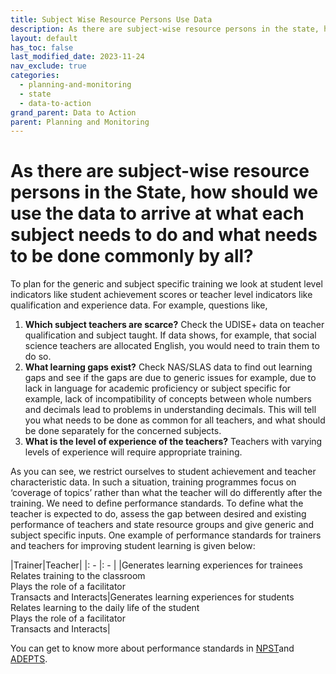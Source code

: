 ```yaml
---
title: Subject Wise Resource Persons Use Data
description: As there are subject-wise resource persons in the state, how should we use the data to arrive at what each subject needs to do and what needs to be done commonly by all?
layout: default
has_toc: false
last_modified_date: 2023-11-24
nav_exclude: true
categories:
  - planning-and-monitoring
  - state
  - data-to-action
grand_parent: Data to Action
parent: Planning and Monitoring
---
```

# As there are subject-wise resource persons in the State, how should we use the data to arrive at what each subject needs to do and what needs to be done commonly by all?
To plan for the generic and subject specific training we look at student level indicators like student achievement scores or teacher level indicators like qualification and experience data. For example, questions like, 

1. **Which subject teachers are scarce?** Check the UDISE+ data on teacher qualification and subject taught. If data shows, for example, that social science teachers are allocated English, you would need to train them to do so.
2. **What learning gaps exist?** Check NAS/SLAS data to find out learning gaps and see if the gaps are due to generic issues for example, due to lack in language for academic proficiency or subject specific for example, lack of incompatibility of concepts between whole numbers and decimals lead to problems in understanding decimals. This will tell you what needs to be done as common for all teachers, and what should be done separately for the concerned subjects.
3. **What is the level of experience of the teachers?** Teachers with varying levels of experience will require appropriate training. 

As you can see, we restrict ourselves to student achievement and teacher characteristic data. In such a situation, training programmes focus on ‘coverage of topics’ rather than what the teacher will do differently after the training. We need to define performance standards. To define what the teacher is expected to do, assess the gap between desired and existing performance of teachers and state resource groups and give generic and subject specific inputs. One example of performance standards for trainers and teachers for improving student learning is given below: 

|Trainer|Teacher|
|: - |: - |
|Generates learning experiences for trainees<br/>Relates training to the classroom<br/>Plays the role of a facilitator<br/>Transacts and Interacts|Generates learning experiences for students<br/>Relates learning to the daily life of the student<br/>Plays the role of a facilitator<br/>Transacts and Interacts|

You can get to know more about performance standards in [NPST](https://ncte.gov.in/WebAdminFiles/PublicNotice/English_0_17_11_2021_637727482281820166.pdf)and [ADEPTS](https://prayatna.typepad.com/files/adepts.pdf).
